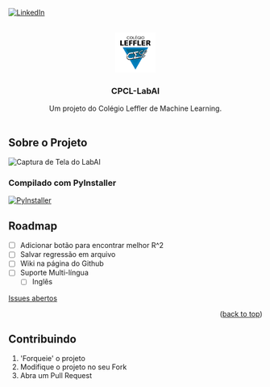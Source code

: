 <a id="readme-top"></a>
[![LinkedIn][linkedin-shield]][linkedin-url]

<br />
<div align="center">
  <a href="https://github.com/CPCLLeffler/LabAI-CPCL">
    <img src="media/lefflerlogo.png" alt="Logo" width="80" height="80">
  </a>

  <h3 align="center">CPCL-LabAI</h3>

  <p align="center">
    Um projeto do Colégio Leffler de Machine Learning.
    <br />
    <br />
  </p>
</div>

## Sobre o Projeto

![Captura de Tela do LabAI](https://i.imgur.com/UXizsET.png)
### Compilado com PyInstaller
[![PyInstaller](https://avatars.githubusercontent.com/u/1215332?s=280&v=4)](https://github.com/pyinstaller/pyinstaller)

## Roadmap

- [ ] Adicionar botão para encontrar melhor R^2
- [ ] Salvar regressão em arquivo
- [ ] Wiki na página do Github
- [ ] Suporte Multi-língua
  - [ ] Inglês

[Issues abertos](https://github.com/CPCLLeffler/LabAI-CPCL/issues)

<p align="right">(<a href="#readme-top">back to top</a>)</p>

<!-- CONTRIBUTING -->
## Contribuindo

1. 'Forqueie' o projeto
2. Modifique o projeto no seu Fork
3. Abra um Pull Request

[forks-shield]: https://img.shields.io/github/forks/othneildrew/Best-README-Template.svg?style=for-the-badge
[forks-url]: https://github.com/CPCLLeffler/LabAI-CPCL/network/members
[linkedin-shield]: https://img.shields.io/badge/-LinkedIn-black.svg?style=for-the-badge&logo=linkedin&colorB=555
[linkedin-url]: https://br.linkedin.com/company/colegioleffler
